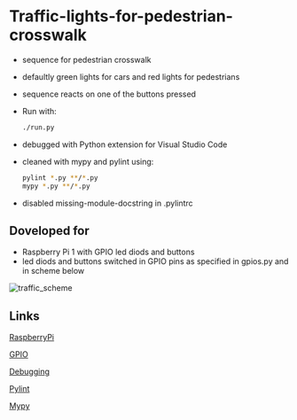 # Traffic-lights-for-pedestrian-crosswalk

- sequence for pedestrian crosswalk
- defaultly green lights for cars and red lights for pedestrians
- sequence reacts on one of the buttons pressed

- Run with:

    ```bash
    ./run.py
    ```

- debugged with Python extension for Visual Studio Code
- cleaned with mypy and pylint using:

    ```bash
    pylint *.py **/*.py
    mypy *.py **/*.py
    ```

- disabled missing-module-docstring in .pylintrc

## Doveloped for

- Raspberry Pi 1 with GPIO led diods and buttons
- led diods and buttons switched in GPIO pins as specified in gpios.py and in scheme below

![traffic_scheme](https://user-images.githubusercontent.com/11961745/98423484-0159b300-208f-11eb-9f64-46026f50c545.jpg)

## Links

[RaspberryPi](https://www.raspberrypi.org/)

[GPIO](https://www.raspberrypi.org/documentation/usage/gpio/)

[Debugging](https://code.visualstudio.com/docs/python/debugging)

[Pylint](https://www.pylint.org/)

[Mypy](https://mypy.readthedocs.io/en/stable/)
